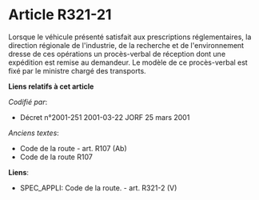 # Article R321-21

Lorsque le véhicule présenté satisfait aux prescriptions réglementaires, la direction régionale de l'industrie, de la
recherche et de l'environnement dresse de ces opérations un procès-verbal de réception dont une expédition est remise au
demandeur. Le modèle de ce procès-verbal est fixé par le ministre chargé des transports.

**Liens relatifs à cet article**

_Codifié par_:

  - Décret n°2001-251 2001-03-22 JORF 25 mars 2001

_Anciens textes_:

  - Code de la route - art. R107 (Ab)
  - Code de la route R107

**Liens**:

  - SPEC_APPLI: Code de la route. - art. R321-2 (V)
